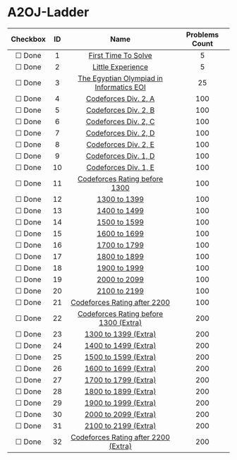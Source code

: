 # A2OJ-Ladder

| Checkbox | ID  | Name | Problems Count |
|:---:|:---:|:---:|:---:|
|&#9744; Done|1|[First Time To Solve](ladders/First%20Time%20To%20Solve/README.md)|5|
|&#9744; Done|2|[Little Experience](ladders/Little%20Experience/README.md)|5|
|&#9744; Done|3|[The Egyptian Olympiad in Informatics EOI](ladders/The%20Egyptian%20Olympiad%20in%20Informatics%20EOI/README.md)|25|
|&#9744; Done|4|[Codeforces Div. 2, A](ladders/Codeforces%20Div.%202%2C%20A/README.md)|100|
|&#9744; Done|5|[Codeforces Div. 2, B](ladders/Codeforces%20Div.%202%2C%20B/README.md)|100|
|&#9744; Done|6|[Codeforces Div. 2, C](ladders/Codeforces%20Div.%202%2C%20C/README.md)|100|
|&#9744; Done|7|[Codeforces Div. 2, D](ladders/Codeforces%20Div.%202%2C%20D/README.md)|100|
|&#9744; Done|8|[Codeforces Div. 2, E](ladders/Codeforces%20Div.%202%2C%20E/README.md)|100|
|&#9744; Done|9|[Codeforces Div. 1, D](ladders/Codeforces%20Div.%201%2C%20D/README.md)|100|
|&#9744; Done|10|[Codeforces Div. 1, E](ladders/Codeforces%20Div.%201%2C%20E/README.md)|100|
|&#9744; Done|11|[Codeforces Rating before 1300](ladders/Codeforces%20Rating%20before%201300/README.md)|100|
|&#9744; Done|12|[1300 to 1399](ladders/1300%20to%201399/README.md)|100|
|&#9744; Done|13|[1400 to 1499](ladders/1400%20to%201499/README.md)|100|
|&#9744; Done|14|[1500 to 1599](ladders/1500%20to%201599/README.md)|100|
|&#9744; Done|15|[1600 to 1699](ladders/1600%20to%201699/README.md)|100|
|&#9744; Done|16|[1700 to 1799](ladders/1700%20to%201799/README.md)|100|
|&#9744; Done|17|[1800 to 1899](ladders/1800%20to%201899/README.md)|100|
|&#9744; Done|18|[1900 to 1999](ladders/1900%20to%201999/README.md)|100|
|&#9744; Done|19|[2000 to 2099](ladders/2000%20to%202099/README.md)|100|
|&#9744; Done|20|[2100 to 2199](ladders/2100%20to%202199/README.md)|100|
|&#9744; Done|21|[Codeforces Rating after 2200](ladders/Codeforces%20Rating%20after%202200/README.md)|100|
|&#9744; Done|22|[Codeforces Rating before 1300 (Extra)](ladders/Codeforces%20Rating%20before%201300%20%28Extra%29/README.md)|200|
|&#9744; Done|23|[1300 to 1399 (Extra)](ladders/1300%20to%201399%20%28Extra%29/README.md)|200|
|&#9744; Done|24|[1400 to 1499 (Extra)](ladders/1400%20to%201499%20%28Extra%29/README.md)|200|
|&#9744; Done|25|[1500 to 1599 (Extra)](ladders/1500%20to%201599%20%28Extra%29/README.md)|200|
|&#9744; Done|26|[1600 to 1699 (Extra)](ladders/1600%20to%201699%20%28Extra%29/README.md)|200|
|&#9744; Done|27|[1700 to 1799 (Extra)](ladders/1700%20to%201799%20%28Extra%29/README.md)|200|
|&#9744; Done|28|[1800 to 1899 (Extra)](ladders/1800%20to%201899%20%28Extra%29/README.md)|200|
|&#9744; Done|29|[1900 to 1999 (Extra)](ladders/1900%20to%201999%20%28Extra%29/README.md)|200|
|&#9744; Done|30|[2000 to 2099 (Extra)](ladders/2000%20to%202099%20%28Extra%29/README.md)|200|
|&#9744; Done|31|[2100 to 2199 (Extra)](ladders/2100%20to%202199%20%28Extra%29/README.md)|200|
|&#9744; Done|32|[Codeforces Rating after 2200 (Extra)](ladders/Codeforces%20Rating%20after%202200%20%28Extra%29/README.md)|200|
